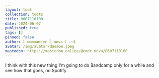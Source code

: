 ```yaml
---
layout: toot
collection: toots
title: 0607110100
date: 2024-06-07
published: true
tags: []
pinned: false
author: ⸸ commander ░ nova ⸸ :~$
avatar: /img/avatar/daemon.jpeg
mastodon: https://mastodon.online/@cmdr_nova/0607110100
---
```


I think with this new thing I'm going to do Bandcamp only for a while and see how that goes, no Spotify
